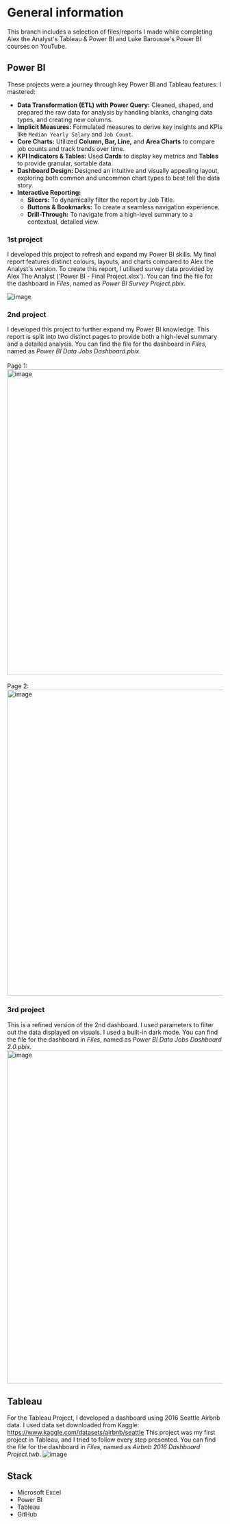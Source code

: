 # General information
This branch includes a selection of files/reports I made while completing Alex the Analyst's Tableau & Power BI and Luke Barousse's Power BI courses on YouTube.

## Power BI
These projects were a journey through key Power BI and Tableau features. I mastered:

-   **Data Transformation (ETL) with Power Query:** Cleaned, shaped, and prepared the raw data for analysis by handling blanks, changing data types, and creating new columns.
-   **Implicit Measures:** Formulated measures to derive key insights and KPIs like `Median Yearly Salary` and `Job Count`.
-   **Core Charts:** Utilized **Column, Bar, Line,** and **Area Charts** to compare job counts and track trends over time.
-   **KPI Indicators & Tables:** Used **Cards** to display key metrics and **Tables** to provide granular, sortable data.
-   **Dashboard Design:** Designed an intuitive and visually appealing layout, exploring both common and uncommon chart types to best tell the data story.
-   **Interactive Reporting:**
    -   **Slicers:** To dynamically filter the report by Job Title.
    -   **Buttons & Bookmarks:** To create a seamless navigation experience.
    -   **Drill-Through:** To navigate from a high-level summary to a contextual, detailed view.



### 1st project
I developed this project to refresh and expand my Power BI skills. My final report features distinct colours, layouts, and charts compared to Alex the Analyst's version. 
To create this report, I utilised survey data provided by Alex The Analyst ('Power BI - Final Project.xlsx'). You can find the file for the dashboard in *Files*, named as *Power BI Survey Project.pbix*.

![image](https://github.com/user-attachments/assets/96e2fbbc-6ba1-4554-8ec7-1ab3e7a19cc1)


### 2nd project
I developed this project to further expand my Power BI knowledge. This report is split into two distinct pages to provide both a high-level summary and a detailed analysis. You can find the file for the dashboard in *Files*, named as *Power BI Data Jobs Dashboard.pbix*.<br><br>
Page 1:
<img width="1273" height="713" alt="image" src="https://github.com/user-attachments/assets/31e9701f-3012-4bdf-a8d5-62a5f853c9c9" />
<br><br>
Page 2:
<img width="1272" height="713" alt="image" src="https://github.com/user-attachments/assets/220e30f4-f384-435d-b867-6e0b97348458" />

### 3rd project
This is a refined version of the 2nd dashboard. I used parameters to filter out the data displayed on visuals. I used a built-in dark mode. You can find the file for the dashboard in *Files*, named as *Power BI Data Jobs Dashboard 2.0.pbix*.
<img width="1422" height="777" alt="image" src="https://github.com/user-attachments/assets/a9c75290-3d0e-4bde-b82b-5728eee13a49" />


## Tableau
For the Tableau Project, I developed a dashboard using 2016 Seattle Airbnb data. I used data set downloaded from Kaggle: https://www.kaggle.com/datasets/airbnb/seattle
This project was my first project in Tableau, and I tried to follow every step presented. You can find the file for the dashboard in *Files*, named as *Airbnb 2016 Dashboard Project.twb*.
![image](https://github.com/user-attachments/assets/93fec265-87df-424a-b00f-c6d3a37fc074)



## Stack
- Microsoft Excel  
- Power BI
- Tableau  
- GitHub
